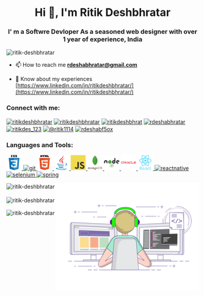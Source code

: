 <h1 align="center">Hi 👋, I'm Ritik Deshbhratar</h1>
<h3 align="center">I' m a Softwre Devloper As a seasoned web designer with over 1 year of experience, India</h3>

<p align="left"> <img src="https://komarev.com/ghpvc/?username=ritik-deshbhratar&label=Profile%20views&color=0e75b6&style=flat" alt="ritik-deshbhratar" /> </p>

- 📫 How to reach me **rdeshabhratar@gmail.com**

- 📄 Know about my experiences [https://www.linkedin.com/in/ritikdeshbhratar/](https://www.linkedin.com/in/ritikdeshbhratar/)

<h3 align="left">Connect with me:</h3>
<p align="left">
<a href="https://linkedin.com/in/ritikdeshbhratar" target="blank"><img align="center" src="https://raw.githubusercontent.com/rahuldkjain/github-profile-readme-generator/master/src/images/icons/Social/linked-in-alt.svg" alt="ritikdeshbhratar" height="30" width="40" /></a>
<a href="https://fb.com/ritikdeshbhratar" target="blank"><img align="center" src="https://raw.githubusercontent.com/rahuldkjain/github-profile-readme-generator/master/src/images/icons/Social/facebook.svg" alt="ritikdeshbhratar" height="30" width="40" /></a>
<a href="https://www.codechef.com/users/ritikdeshbhrat" target="blank"><img align="center" src="https://cdn.jsdelivr.net/npm/simple-icons@3.1.0/icons/codechef.svg" alt="ritikdeshbhrat" height="30" width="40" /></a>
<a href="https://www.hackerrank.com/rdeshabhratar" target="blank"><img align="center" src="https://raw.githubusercontent.com/rahuldkjain/github-profile-readme-generator/master/src/images/icons/Social/hackerrank.svg" alt="rdeshabhratar" height="30" width="40" /></a>
<a href="https://www.leetcode.com/ritikdes_123" target="blank"><img align="center" src="https://raw.githubusercontent.com/rahuldkjain/github-profile-readme-generator/master/src/images/icons/Social/leet-code.svg" alt="ritikdes_123" height="30" width="40" /></a>
<a href="https://www.hackerearth.com/@ritik1114" target="blank"><img align="center" src="https://raw.githubusercontent.com/rahuldkjain/github-profile-readme-generator/master/src/images/icons/Social/hackerearth.svg" alt="@ritik1114" height="30" width="40" /></a>
<a href="https://auth.geeksforgeeks.org/user/rdeshabf5ox" target="blank"><img align="center" src="https://raw.githubusercontent.com/rahuldkjain/github-profile-readme-generator/master/src/images/icons/Social/geeks-for-geeks.svg" alt="rdeshabf5ox" height="30" width="40" /></a>
</p>

<h3 align="left">Languages and Tools:</h3>
<p align="left"> <a href="https://www.w3schools.com/css/" target="_blank" rel="noreferrer"> <img src="https://raw.githubusercontent.com/devicons/devicon/master/icons/css3/css3-original-wordmark.svg" alt="css3" width="40" height="40"/> </a> <a href="https://git-scm.com/" target="_blank" rel="noreferrer"> <img src="https://www.vectorlogo.zone/logos/git-scm/git-scm-icon.svg" alt="git" width="40" height="40"/> </a> <a href="https://www.w3.org/html/" target="_blank" rel="noreferrer"> <img src="https://raw.githubusercontent.com/devicons/devicon/master/icons/html5/html5-original-wordmark.svg" alt="html5" width="40" height="40"/> </a> <a href="https://www.java.com" target="_blank" rel="noreferrer"> <img src="https://raw.githubusercontent.com/devicons/devicon/master/icons/java/java-original.svg" alt="java" width="40" height="40"/> </a> <a href="https://developer.mozilla.org/en-US/docs/Web/JavaScript" target="_blank" rel="noreferrer"> <img src="https://raw.githubusercontent.com/devicons/devicon/master/icons/javascript/javascript-original.svg" alt="javascript" width="40" height="40"/> </a> <a href="https://www.mongodb.com/" target="_blank" rel="noreferrer"> <img src="https://raw.githubusercontent.com/devicons/devicon/master/icons/mongodb/mongodb-original-wordmark.svg" alt="mongodb" width="40" height="40"/> </a> <a href="https://nodejs.org" target="_blank" rel="noreferrer"> <img src="https://raw.githubusercontent.com/devicons/devicon/master/icons/nodejs/nodejs-original-wordmark.svg" alt="nodejs" width="40" height="40"/> </a> <a href="https://www.oracle.com/" target="_blank" rel="noreferrer"> <img src="https://raw.githubusercontent.com/devicons/devicon/master/icons/oracle/oracle-original.svg" alt="oracle" width="40" height="40"/> </a> <a href="https://reactjs.org/" target="_blank" rel="noreferrer"> <img src="https://raw.githubusercontent.com/devicons/devicon/master/icons/react/react-original-wordmark.svg" alt="react" width="40" height="40"/> </a> <a href="https://reactnative.dev/" target="_blank" rel="noreferrer"> <img src="https://reactnative.dev/img/header_logo.svg" alt="reactnative" width="40" height="40"/> </a> <a href="https://www.selenium.dev" target="_blank" rel="noreferrer"> <img src="https://raw.githubusercontent.com/detain/svg-logos/780f25886640cef088af994181646db2f6b1a3f8/svg/selenium-logo.svg" alt="selenium" width="40" height="40"/> </a> <a href="https://spring.io/" target="_blank" rel="noreferrer"> <img src="https://www.vectorlogo.zone/logos/springio/springio-icon.svg" alt="spring" width="40" height="40"/> </a> </p>

<p><img align="left" src="https://github-readme-stats.vercel.app/api/top-langs?username=ritik-deshbhratar&show_icons=true&locale=en&layout=compact" alt="ritik-deshbhratar" /></p>
<img align="right" alt="coding" width="375" src="https://github.com/ritik-deshbhratar/ritik-deshbhratar/blob/main/img.gif">


<p>&nbsp;<img align="center" src="https://github-readme-stats.vercel.app/api?username=ritik-deshbhratar&show_icons=true&locale=en" alt="ritik-deshbhratar" /></p>

<p><img align="center" src="https://github-readme-streak-stats.herokuapp.com/?user=ritik-deshbhratar&" alt="ritik-deshbhratar" /></p>
